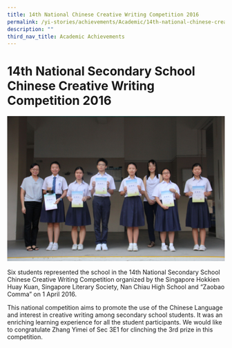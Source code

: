 ```yaml
---
title: 14th National Chinese Creative Writing Competition 2016
permalink: /yi-stories/achievements/Academic/14th-national-chinese-creative-writing-competition-2016/
description: ""
third_nav_title: Academic Achievements
---
```

# **14th National Secondary School Chinese Creative Writing Competition 2016**

![](/images/Chinese%20Creative%20Writing.jpg)

Six students represented the school in the 14th National Secondary School Chinese Creative Writing Competition organized by the Singapore Hokkien Huay Kuan, Singapore Literary Society, Nan Chiau High School and “Zaobao Comma” on 1 April 2016.

This national competition aims to promote the use of the Chinese Language and interest in creative writing among secondary school students. It was an enriching learning experience for all the student participants. We would like to congratulate Zhang Yimei of Sec 3E1 for clinching the 3rd prize in this competition.

